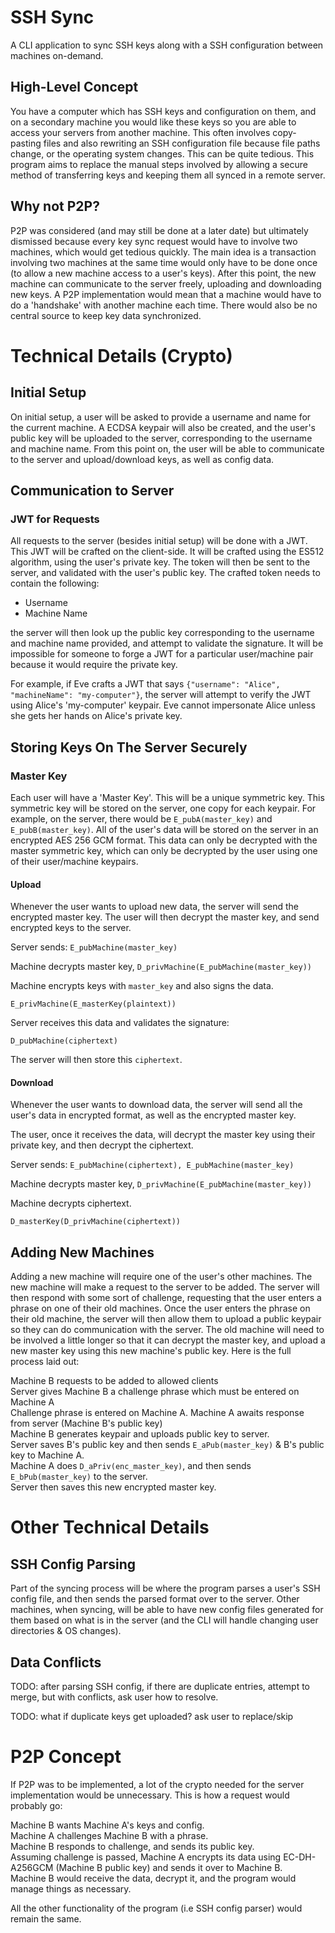 # SSH Sync

A CLI application to sync SSH keys along with a SSH configuration between machines on-demand.

## High-Level Concept

You have a computer which has SSH keys and configuration on them, and on a secondary machine you would like these keys so you are able to access your servers from another machine. This often involves copy-pasting files and also rewriting an SSH configuration file because file paths change, or the operating system changes. This can be quite tedious. This program aims to replace the manual steps involved by allowing a secure method of transferring keys and keeping them all synced in a remote server.

## Why not P2P?

P2P was considered (and may still be done at a later  date) but ultimately dismissed because every key sync request would have to involve two machines, which would get tedious quickly. The main idea is a transaction involving two machines at the same time would only have to be done once (to allow a new machine access to a user's keys). After this point, the new machine can communicate to the server freely, uploading and downloading new keys. A P2P implementation would mean that a machine would have to do a 'handshake' with another machine each time. There would also be no central source to keep key data synchronized.

# Technical Details (Crypto)

## Initial Setup

On initial setup, a user will be asked to provide a username and name for the current machine. A ECDSA keypair will also be created, and the user's public key will be uploaded to the server, corresponding to the username and machine name. From this point on, the user will be able to communicate to the server and upload/download keys, as well as config data.

## Communication to Server

### JWT for Requests

All requests to the server (besides initial setup) will be done with a JWT. This JWT will be crafted on the client-side. It will be crafted using the ES512 algorithm, using the user's private key. The token will then be sent to the server, and validated with the user's public key. The crafted token needs to contain the following:

- Username
- Machine Name

the server will then look up the public key corresponding to the username and machine name provided, and attempt to validate the signature. It will be impossible for someone to forge a JWT for a particular user/machine pair because it would require the private key.

For example, if Eve crafts a JWT that says `{"username": "Alice", "machineName": "my-computer"}`, the server will attempt to verify the JWT using Alice's 'my-computer' keypair. Eve cannot impersonate Alice unless she gets her hands on Alice's private key.

## Storing Keys On The Server Securely

### Master Key

Each user will have a 'Master Key'. This will be a unique symmetric key. This symmetric key will be stored on the server, one copy for each keypair. For example, on the server, there would be `E_pubA(master_key)` and `E_pubB(master_key)`. All of the user's data will be stored on the server in an encrypted AES 256 GCM format. This data can only be decrypted with the master symmetric key, which can only be decrypted by the user using one of their user/machine keypairs.

#### Upload

Whenever the user wants to upload new data, the server will send the encrypted master key. The user will then decrypt the master key, and send encrypted keys to the server. 

Server sends: `E_pubMachine(master_key)`

Machine decrypts master key, `D_privMachine(E_pubMachine(master_key))`

Machine encrypts keys with `master_key` and also signs the data.

`E_privMachine(E_masterKey(plaintext))`

Server receives this data and validates the signature:

`D_pubMachine(ciphertext)`

The server will then store this `ciphertext`.

#### Download

Whenever the user wants to download data, the server will send all the user's data in encrypted format, as well as the encrypted master key.

The user, once it receives the data, will decrypt the master key using their private key, and then decrypt the ciphertext.

Server sends: `E_pubMachine(ciphertext), E_pubMachine(master_key)`

Machine decrypts master key, `D_privMachine(E_pubMachine(master_key))`

Machine decrypts ciphertext.

`D_masterKey(D_privMachine(ciphertext))`

## Adding New Machines

Adding a new machine will require one of the user's other machines. The new machine will make a request to the server to be added. The server will then respond with some sort of challenge, requesting that the user enters a phrase on one of their old machines. Once the user enters the phrase on their old machine, the server will then allow them to upload a public keypair so they can do communication with the server. The old machine will need to be involved a little longer so that it can decrypt the master key, and upload a new master key using this new machine's public key. Here is the full process laid out:

Machine B requests to be added to allowed clients  
Server gives Machine B a challenge phrase which must be entered on Machine A  
Challenge phrase is entered on Machine A.  Machine A awaits response from server (Machine B's public key)  
Machine B generates keypair and uploads public key to server.  
Server saves B's public key and then sends `E_aPub(master_key)` & B's public key to Machine A.  
Machine A does `D_aPriv(enc_master_key)`, and then sends `E_bPub(master_key)` to the server.  
Server then saves this new encrypted master key.

# Other Technical Details

## SSH Config Parsing

Part of the syncing process will be where the program parses a user's SSH config file, and then sends the parsed format over to the server. Other machines, when syncing, will be able to have new config files generated for them based on what is in the server (and the CLI will handle changing user directories & OS changes).

## Data Conflicts

TODO: after parsing SSH config, if there are duplicate entries, attempt to merge, but with conflicts, ask user how to resolve.

TODO: what if duplicate keys get uploaded? ask user to replace/skip

# P2P Concept

If P2P was to be implemented, a lot of the crypto needed for the server implementation would be unnecessary. This is how a request would probably go:

Machine B wants Machine A's keys and config.  
Machine A challenges Machine B with a phrase.  
Machine B responds to challenge, and sends its public key.  
Assuming challenge is passed, Machine A encrypts its data using EC-DH-A256GCM (Machine B public key) and sends it over to Machine B.  
Machine B would receive the data, decrypt it, and the program would manage things as necessary.

All the other functionality of the program (i.e SSH config parser) would remain the same.

